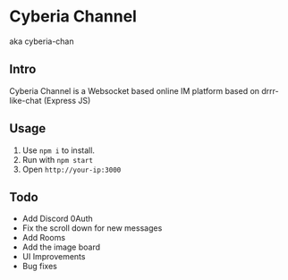 # Cyberia Channel
aka cyberia-chan

Intro
------
Cyberia Channel is a Websocket based online IM platform based on drrr-like-chat (Express JS)

Usage
-----

1.	Use `npm i` to install.
2.	Run with `npm start`
3.	Open `http://your-ip:3000` 

Todo
-----
* Add Discord 0Auth
* Fix the scroll down for new messages
* Add Rooms
* Add the image board
* UI Improvements
* Bug fixes